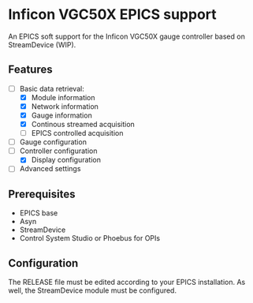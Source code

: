 # Inficon VGC50X EPICS support

An EPICS soft support for the Inficon VGC50X gauge controller based on StreamDevice (WIP).

## Features

- [ ] Basic data retrieval:
  - [x] Module information
  - [x] Network information
  - [x] Gauge information
  - [x] Continous streamed acquisition
  - [ ] EPICS controlled acquisition
- [ ] Gauge configuration
- [ ] Controller configuration
  - [x] Display configuration
- [ ] Advanced settings

## Prerequisites

- EPICS base
- Asyn
- StreamDevice
- Control System Studio or Phoebus for OPIs

## Configuration

The RELEASE file must be edited according to your EPICS installation. As well, the StreamDevice module must be configured. 
